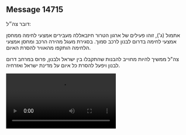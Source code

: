 ## Message 14715

דובר צה״ל:

אתמול (ג'), זוהו פעילים של ארגון הטרור חיזבאללה מעבירים אמצעי לחימה ממחסן אמצעי לחימה בדרום לבנון לרכב סמוך. בסגירת מעגל מהירה הרכב ומחסן אמצעי הלחימה הותקפו מהאוויר להסרת האיום.

צה"ל ממשיך להיות מחוייב להבנות שהתקבלו בין ישראל ולבנון, פרוס במרחב דרום לבנון ויפעל להסרת כל איום על מדינת ישראל ואזרחיה.

![Video](https://data.iron-swords.co.il/2025/January/01/14715/14715_media.mp4)
